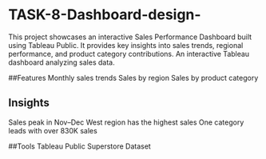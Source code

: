 # TASK-8-Dashboard-design-
This project showcases an interactive Sales Performance Dashboard built using Tableau Public. It provides key insights into sales trends, regional performance, and product category contributions.
An interactive Tableau dashboard analyzing sales data.

##Features
Monthly sales trends
Sales by region
Sales by product category

## Insights
Sales peak in Nov–Dec
West region has the highest sales
One category leads with over 830K sales

##Tools
Tableau Public
Superstore Dataset
